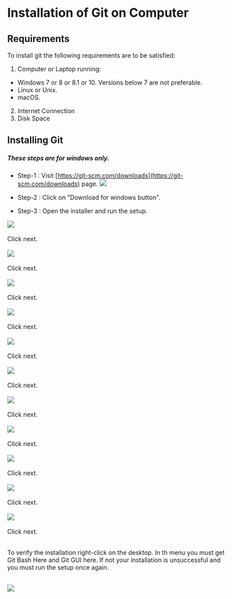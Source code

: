 # Installation of Git on Computer

## Requirements <br>

To install git the following requirements are to be satisfied:
1. Computer or Laptop running:
  * Windows 7 or 8 or 8.1 or 10. Versions below 7 are not preferable.
  * Linux or Unix.
  * macOS. <br>
2. Internet Connection
3. Disk Space

## Installing Git <br>
##### These steps are for windows only.
* Step-1 : Visit [https://git-scm.com/downloads](https://git-scm.com/downloads) page.
<img src="download.jpg"> <br>

* Step-2 : Click on "Download for windows button".
* Step-3 : Open the installer and run the setup. <br>

<img src="1.jpg"> <br><br> Click next.<br><br>
<img src="2.jpg"> <br><br> Click next.<br><br>
<img src="3.jpg"> <br><br> Click next.<br><br>
<img src="4.jpg"> <br><br> Click next.<br><br>
<img src="5.jpg"> <br><br> Click next.<br><br>
<img src="6.jpg"> <br><br> Click next.<br><br>
<img src="7.jpg"> <br><br> Click next.<br><br>
<img src="8.jpg"> <br><br> Click next.<br><br>
<img src="9.jpg"> <br><br> Click next.<br><br>
<img src="10.jpg"> <br><br> Click next.<br><br>
<img src="11.jpg"> <br><br> Click next.<br><br>

To verify the installation right-click on the desktop. In th menu you must get Git Bash Here and Git GUI here. If not your installation is unsuccessful and you must run the setup once again.<br> <br>

<img src="done.jpg">
